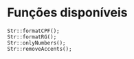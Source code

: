 # Funções disponíveis

```
Str::formatCPF();
Str::formatRG();
Str::onlyNumbers();
Str::removeAccents();
```

